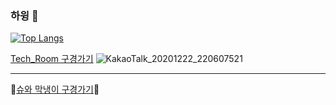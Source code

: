 ### 하윙 👋

<!--
**chaticker/chaticker** is a ✨ _special_ ✨ repository because its `README.md` (this file) appears on your GitHub profile.

Here are some ideas to get you started:

- 🔭 I’m currently working on ...
- 🌱 I’m currently learning ...
- 👯 I’m looking to collaborate on ...
- 🤔 I’m looking for help with ...
- 💬 Ask me about ...
- 📫 How to reach me: ...
- 😄 Pronouns: ...
- ⚡ Fun fact: ...
-->

[![Top Langs](https://github-readme-stats.vercel.app/api/top-langs/?username=chaticker&layout=compact)](https://github.com/anuraghazra/github-readme-stats)

[Tech_Room 구경가기](https://github.com/chaticker/Tech_Room)
![KakaoTalk_20201222_220607521](https://user-images.githubusercontent.com/23302973/102891714-0b4e3e80-44a2-11eb-8f20-bf4e2cf0b961.jpg)

***

:bread:[슈와 막냉이 구경가기](https://www.instagram.com/cha_ticker/?hl=ko):bread:
